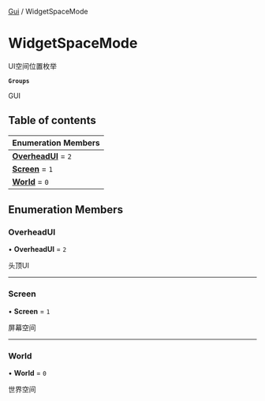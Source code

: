 [Gui](../groups/Gui.Gui.md) / WidgetSpaceMode

# WidgetSpaceMode <Badge type="tip" text="Enumeration" /> <Score text="WidgetSpaceMode" />

UI空间位置枚举

**`Groups`**

GUI

## Table of contents

| Enumeration Members |
| :-----|
| **[OverheadUI](Gameplay.WidgetSpaceMode.md#overheadui)** = ``2`` <br> |
| **[Screen](Gameplay.WidgetSpaceMode.md#screen)** = ``1`` <br> |
| **[World](Gameplay.WidgetSpaceMode.md#world)** = ``0`` <br> |

## Enumeration Members

### OverheadUI <Score text="OverheadUI" /> 

• **OverheadUI** = ``2``

头顶UI

___

### Screen <Score text="Screen" /> 

• **Screen** = ``1``

屏幕空间

___

### World <Score text="World" /> 

• **World** = ``0``

世界空间
